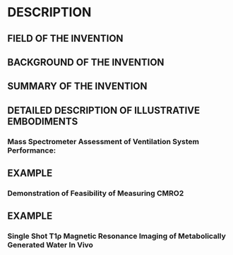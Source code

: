 # DESCRIPTION

## FIELD OF THE INVENTION

## BACKGROUND OF THE INVENTION

## SUMMARY OF THE INVENTION

## DETAILED DESCRIPTION OF ILLUSTRATIVE EMBODIMENTS

### Mass Spectrometer Assessment of Ventilation System Performance:

## EXAMPLE

### Demonstration of Feasibility of Measuring CMRO2

## EXAMPLE

### Single Shot T1ρ Magnetic Resonance Imaging of Metabolically Generated Water In Vivo

